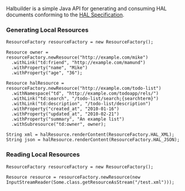 Halbuilder is a simple Java API for generating and consuming HAL documents conforming to the
[HAL Specification](http://stateless.co/hal_specification.html).

### Generating Local Resources

    ResourceFactory resourceFactory = new ResourceFactory();

    Resource owner = resourceFactory.newResource("http://example.com/mike")
      .withLink("td:friend", "http://example.com/mamund")
      .withProperty("name", "Mike")
      .withProperty("age", "36");

    Resource halResource = resourceFactory.newResource("http://example.com/todo-list")
      .withNamespace("td", "http://example.com/todoapp/rels/")
      .withLink("td:search", "/todo-list/search;{searchterm}")
      .withLink("td:description", "/todo-list/description")
      .withProperty("created_at", "2010-01-16")
      .withProperty("updated_at", "2010-02-21")
      .withProperty("summary", "An example list")
      .withSubresource("td:owner", owner);

    String xml = halResource.renderContent(ResourceFactory.HAL_XML);
    String json = halResource.renderContent(ResourceFactory.HAL_JSON);

### Reading Local Resources

    ResourceFactory resourceFactory = new ResourceFactory();

    Resource resource = resourceFactory.newResource(new InputStreamReader(Some.class.getResourceAsStream("/test.xml")));
